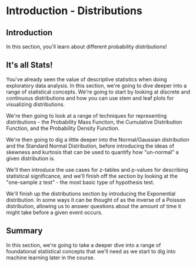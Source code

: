 
# Introduction - Distributions

## Introduction
In this section, you'll learn about different probability distributions!

## It's all Stats!

You've already seen the value of descriptive statistics when doing exploratory data analysis. In this section, we're going to dive deeper into a range of statistical concepts. We're going to start by looking at discrete and continuous distributions and how you can use stem and leaf plots for visualizing distributions.

We're then going to look at a range of techniques for representing distributions - the Probability Mass Function, the Cumulative Distribution Function, and the Probability Density Function.

We're then going to dig a little deeper into the Normal/Gaussian distribution and the Standard Normal Distribution, before introducing the ideas of skewness and kurtosis that can be used to quantify how "un-normal" a given distribution is.

We'll then introduce the use cases for z-tables and p-values for describing statistical significance, and we'll finish off the section by looking at the "one-sample z test" - the most basic type of hypothesis test.

We'll finish up the distributions section by introducing the Exponential distribution. In some ways it can be thought of as the inverse of a Poisson distribution, allowing us to answer questions about the amount of time it might take before a given event occurs.

## Summary

In this section, we're going to take a deeper dive into a range of foundational statistical concepts that we'll need as we start to dig into machine learning later in the course.


